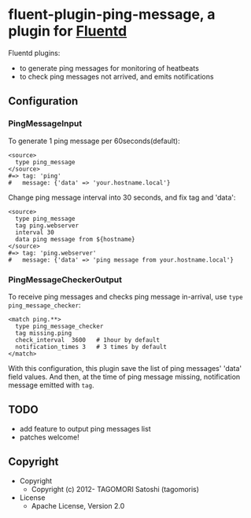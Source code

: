 # fluent-plugin-ping-message, a plugin for [Fluentd](http://fluentd.org)

Fluentd plugins:

* to generate ping messages for monitoring of heatbeats
* to check ping messages not arrived, and emits notifications

## Configuration

### PingMessageInput

To generate 1 ping message per 60seconds(default):

    <source>
      type ping_message
    </source>
    #=> tag: 'ping'
    #   message: {'data' => 'your.hostname.local'}

Change ping message interval into 30 seconds, and fix tag and 'data':

    <source>
      type ping_message
      tag ping.webserver
      interval 30
      data ping message from ${hostname}
    </source>
    #=> tag: 'ping.webserver'
    #   message: {'data' => 'ping message from your.hostname.local'}

### PingMessageCheckerOutput

To receive ping messages and checks ping message in-arrival, use `type ping_message_checker`:

    <match ping.**>
      type ping_message_checker
      tag missing.ping
      check_interval  3600   # 1hour by default
      notification_times 3   # 3 times by default
    </match>

With this configuration, this plugin save the list of ping messages' 'data' field values. And then, at the time of ping message missing, notification message emitted with `tag`.

## TODO

* add feature to output ping messages list
* patches welcome!

## Copyright

* Copyright
  * Copyright (c) 2012- TAGOMORI Satoshi (tagomoris)
* License
  * Apache License, Version 2.0
